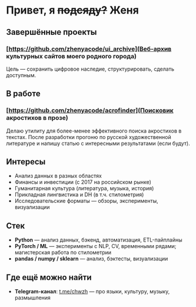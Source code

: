 # Привет, я ~~подсяду?~~ Женя



## Завершённые проекты

### [https://github.com/zhenyacode/ui_archive](Веб-архив культурных сайтов моего родного города)  
Цель — сохранить цифровое наследие, структурировать, сделать доступным.  

## В работе
### [https://github.com/zhenyacode/acrofinder](Поисковик акростихов в прозе)
Делаю утилиту для более-менее эффективного поиска акростихов в текстах. 
После разработки прогоню по русской художественной литературе и напишу статью с интересными результатами (если будут).


## Интересы

- Анализ данных в разных областях
- Финансы и инвестиции (с 2017 на российском рынке)
- Гуманитарная культура (литература, музыка, история)
- Прикладная лингвистика и DH (в т.ч. стилометрия)
- Исследовательские форматы — обзоры, эксперименты, визуализации



## Стек

- **Python** — анализ данных, бэкенд, автоматизация, ETL-пайплайны
- **PyTorch / ML** — эксперименты с NLP, CV, временными рядами; магистерская работа по стилометрии
- **pandas / numpy / sklearn** — анализ, бэктесты, визуализации



## Где ещё можно найти

- **Telegram-канал**: [t.me/chwzh](https://t.me/chwzh) — про языки, культуру, музыку, размышления
